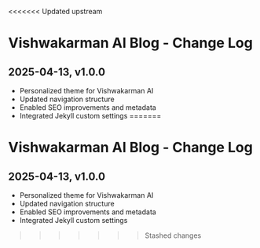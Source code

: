 <<<<<<< Updated upstream
# Vishwakarman AI Blog - Change Log

## 2025-04-13, v1.0.0
- Personalized theme for Vishwakarman AI
- Updated navigation structure
- Enabled SEO improvements and metadata
- Integrated Jekyll custom settings
=======
# Vishwakarman AI Blog - Change Log

## 2025-04-13, v1.0.0
- Personalized theme for Vishwakarman AI
- Updated navigation structure
- Enabled SEO improvements and metadata
- Integrated Jekyll custom settings
>>>>>>> Stashed changes
